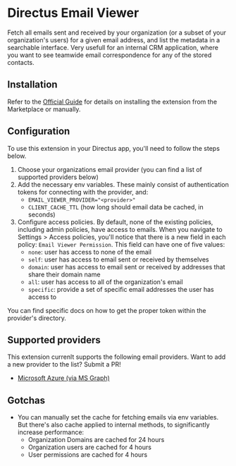 # Directus Email Viewer
Fetch all emails sent and received by your organization (or a subset of your organization's users) for a given email address, and list the metadata in a searchable interface. Very usefull for an internal CRM application, where you want to see teamwide email correspondence for any of the stored contacts.

## Installation
Refer to the [Official Guide](https://docs.directus.io/extensions/installing-extensions.html) for details on installing the extension from the Marketplace or manually.

## Configuration
To use this extension in your Directus app, you'll need to follow the steps below.

1. Choose your organizations email provider (you can find a list of supported providers below)
2. Add the necessary env variables. These mainly consist of authentication tokens for connecting with the provider, and:
    - `EMAIL_VIEWER_PROVIDER="<provider>"`
    - `CLIENT_CACHE_TTL` (how long should email data be cached, in seconds)
3. Configure access policies. By default, none of the existing policies, including admin policies, have access to emails. When you navigate to Settings > Access policies, you'll notice that there is a new field in each policy: `Email Viewer Permission`. This field can have one of five values: 
   - `none`: user has access to none of the email
   - `self`: user has access to email sent or received by themselves
   - `domain`: user has access to email sent or received by addresses that share their domain name
   - `all`: user has access to all of the organization's email
   - `specific`: provide a set of specific email addresses the user has access to


You can find specific docs on how to get the proper token within the provider's directory.


## Supported providers
This extension currenlt supports the following email providers. Want to add a new provider to the list? Submit a PR!

- [Microsoft Azure (via MS Graph)](https://github.com/onderwijsin/directus-extensions/blob/main/packages/directus-bundle-email-viewer/README.md)

## Gotchas
- You can manually set the cache for fetching emails via env variables. But there's also cache applied to internal methods, to significantly increase performance:
  - Organization Domains are cached for 24 hours
  - Organization users are cached for 4 hours
  - User permissions are cached for 4 hours 